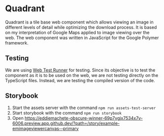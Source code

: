 # Quadrant
Quadrant is a tile base web component which allows viewing an image in different levels of detail while optimizing the download process.
It is based on my interpretation of Google Maps applied to image viewing over the web.
The web component was written in JavaScript for the Google Polymer framework.

## Testing

We are using [Web Test Runner](https://modern-web.dev/docs/test-runner/overview/) for testing.
Since its objective is to test the component as it is to be used on the web,
we are not testing directly on the TypeScript files.
Instead, we are testing the compiled version of the code.

## Storybook

1. Start the assets server with the command `npm run assets-test-server`
2. Start storybook with the command `npm run storybook`
3. Open https://eddiemachete-obscure-winner-69p7vgjx7534x7v-6006.preview.app.github.dev/?path=/story/example-emimageviewercanvas--primary
